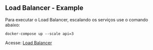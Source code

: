 ## Load Balancer - Example

Para executar o Load Balancer, escalando os serviços use o comando abaixo:

```
docker-compose up --scale api=3
```

Acesse: [Load Balancer](http://localhost)